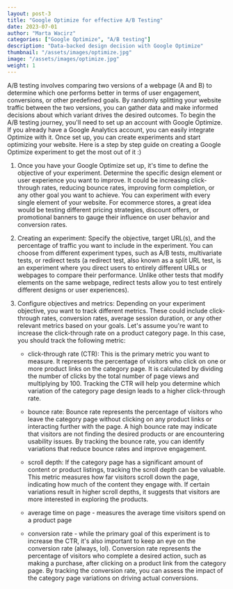 ```yaml
---
layout: post-3
title: "Google Optimize for effective A/B Testing"
date: 2023-07-01
author: "Marta Wacirz"
categories: ["Google Optimize", "A/B testing"]
description: "Data-backed design decision with Google Optimize"
thumbnail: "/assets/images/optimize.jpg"
image: "/assets/images/optimize.jpg"
weight: 1
---
```


A/B testing involves comparing two versions of a webpage (A and B) to determine which one performs better in terms of user engagement, conversions, or other predefined goals. By randomly splitting your website traffic between the two versions, you can gather data and make informed decisions about which variant drives the desired outcomes. To begin the A/B testing journey, you'll need to set up an account with Google Optimize. If you already have a Google Analytics account, you can easily integrate Optimize with it. Once set up, you can create experiments and start optimizing your website. Here is a step by step guide on creating a Google Optimize experiment to get the most out of it :)

1. Once you have your Google Optimize set up, it's time to define the objective of your experiment. Determine the specific design element or user experience you want to improve. It could be increasing click-through rates, reducing bounce rates, improving form completion, or any other goal you want to achieve. You can experiment with every single element of your website. For ecommerce stores, a great idea would be testing different pricing strategies, discount offers, or promotional banners to gauge their influence on user behavior and conversion rates. 

2. Creating an experiment: Specify the objective, target URL(s), and the percentage of traffic you want to include in the experiment. You can choose from different experiment types, such as A/B tests, multivariate tests, or redirect tests (a redirect test, also known as a split URL test, is an experiment where you direct users to entirely different URLs or webpages to compare their performance. Unlike other tests that modify elements on the same webpage, redirect tests allow you to test entirely different designs or user experiences).

3. Configure objectives and metrics: Depending on your experiment objective, you want to track different metrics. These could include click-through rates, conversion rates, average session duration, or any other relevant metrics based on your goals. Let's assume you're want to increase the click-through rate on a product category page. In this case, you should track the following metric:

   - click-through rate (CTR): This is the primary metric you want to measure. It represents the percentage of visitors who click on one or more product links on the category page. It is calculated by dividing the number of clicks by the total number of page views and multiplying by 100. Tracking the CTR will help you determine which variation of the category page design leads to a higher click-through rate.
  
   - bounce rate: Bounce rate represents the percentage of visitors who leave the category page without clicking on any product links or interacting further with the page. A high bounce rate may indicate that visitors are not finding the desired products or are encountering usability issues. By tracking the bounce rate, you can identify variations that reduce bounce rates and improve engagement.
  
   - scroll depth: If the category page has a significant amount of content or product listings, tracking the scroll depth can be valuable. This metric measures how far visitors scroll down the page, indicating how much of the content they engage with. If certain variations result in higher scroll depths, it suggests that visitors are more interested in exploring the products.
  
   - average time on page - measures the average time visitors spend on a product page
  
   - conversion rate - while the primary goal of this experiment is to increase the CTR, it's also important to keep an eye on the conversion rate (always, lol). Conversion rate represents the percentage of visitors who complete a desired action, such as making a purchase, after clicking on a product link from the category page. By tracking the conversion rate, you can assess the impact of the category page variations on driving actual conversions.
